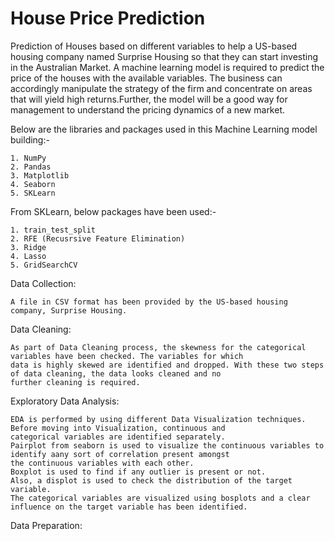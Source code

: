 # House Price Prediction
Prediction of Houses based on different variables to help a US-based housing company named Surprise Housing so that they can start investing in the Australian Market. A machine learning model is required to predict the price of the houses with the available variables. The business can accordingly manipulate the strategy of the firm and concentrate on areas that will yield high returns.Further, the model will be a good way for management to understand the pricing dynamics of a new market.

Below are the libraries and packages used in this Machine Learning model building:-

    1. NumPy
    2. Pandas
    3. Matplotlib
    4. Seaborn
    5. SKLearn

From SKLearn, below packages have been used:- 

    1. train_test_split
    2. RFE (Recusrsive Feature Elimination)
    3. Ridge
    4. Lasso
    5. GridSearchCV
   
Data Collection:

    A file in CSV format has been provided by the US-based housing company, Surprise Housing.
  
Data Cleaning:

    As part of Data Cleaning process, the skewness for the categorical variables have been checked. The variables for which 
    data is highly skewed are identified and dropped. With these two steps of data cleaning, the data looks cleaned and no 
    further cleaning is required.
    
Exploratory Data Analysis:

    EDA is performed by using different Data Visualization techniques. Before moving into Visualization, continuous and 
    categorical variables are identified separately.
    Pairplot from seaborn is used to visualize the continuous variables to identify aany sort of correlation present amongst
    the continuous variables with each other.
    Boxplot is used to find if any outlier is present or not. 
    Also, a displot is used to check the distribution of the target variable.
    The categorical variables are visualized using bosplots and a clear influence on the target variable has been identified.
    
Data Preparation:

    
